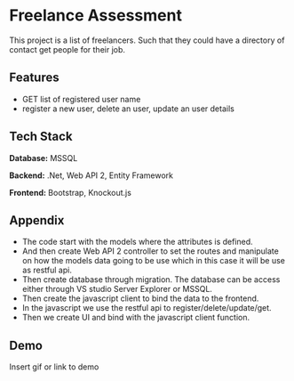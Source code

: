 
# Freelance Assessment

This project is a list of freelancers. Such that they could have a directory of contact get people for their job.


## Features

- GET list of registered user name
- register a new user, delete an user, update an user details


## Tech Stack

**Database:** MSSQL

**Backend:** .Net, Web API 2, Entity Framework

**Frontend:** Bootstrap, Knockout.js


## Appendix

- The code start with the models where the attributes is defined.
- And then create Web API 2 controller to set the routes and manipulate on how the models data going to be use which in this case it will be use as restful api.
- Then create database through migration. The database can be access either through VS studio Server Explorer or MSSQL.
- Then create the javascript client to bind the data to the frontend.
- In the javascript we use the restful api to register/delete/update/get.
- Then we create UI and bind with the javascript client function.


## Demo

Insert gif or link to demo

